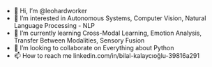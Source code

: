 - 👋 Hi, I’m @leohardworker
- 👀 I’m interested in Autonomous Systems, Computer Vision, Natural Language Processing - NLP
- 🌱 I’m currently learning Cross-Modal Learning, Emotion Analysis, Transfer Between Modalities, Sensory Fusion
- 💞️ I’m looking to collaborate on Everything about Python
- 📫 How to reach me linkedin.com/in/bilal-kalaycıoğlu-39816a291

<!---
leohardworker/leohardworker is a ✨ special ✨ repository because its `README.md` (this file) appears on your GitHub profile.
You can click the Preview link to take a look at your changes.
--->

